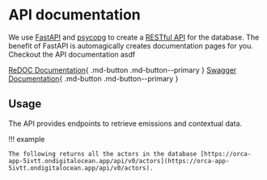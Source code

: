 # API documentation

We use [FastAPI](https://fastapi.tiangolo.com/) and [psycopg](https://www.psycopg.org/) to create a [RESTful API](https://restfulapi.net/) for the database. The benefit of FastAPI is automagically creates documentation pages for you. Checkout the API documentation asdf

[ReDOC Documentation](https://orca-app-5ivtt.ondigitalocean.app/redoc){ .md-button .md-button--primary }
[Swagger Documentation](https://orca-app-5ivtt.ondigitalocean.app/docs){ .md-button .md-button--primary }

## Usage

The API provides endpoints to retrieve emissions and contextual data.

!!! example

    The following returns all the actors in the database [https://orca-app-5ivtt.ondigitalocean.app/api/v0/actors](https://orca-app-5ivtt.ondigitalocean.app/api/v0/actors).
